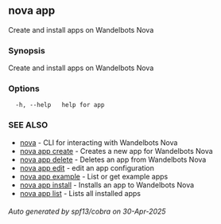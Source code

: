 ## nova app

Create and install apps on Wandelbots Nova

### Synopsis

Create and install apps on Wandelbots Nova

### Options

```
  -h, --help   help for app
```

### SEE ALSO

* [nova](nova.md)	 - CLI for interacting with Wandelbots Nova
* [nova app create](nova_app_create.md)	 - Creates a new app for Wandelbots Nova
* [nova app delete](nova_app_delete.md)	 - Deletes an app from Wandelbots Nova
* [nova app edit](nova_app_edit.md)	 - edit an app configuration
* [nova app example](nova_app_example.md)	 - List or get example apps
* [nova app install](nova_app_install.md)	 - Installs an app to Wandelbots Nova
* [nova app list](nova_app_list.md)	 - Lists all installed apps

###### Auto generated by spf13/cobra on 30-Apr-2025
